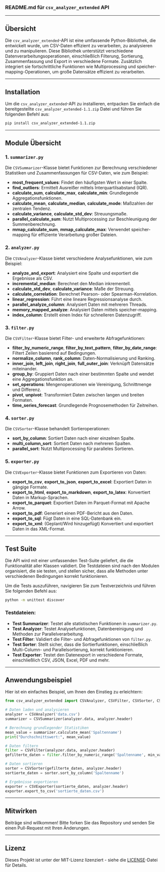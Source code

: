 ### README.md für `csv_analyzer_extended` API

---

## Übersicht

Die `csv_analyzer_extended`-API ist eine umfassende Python-Bibliothek, die entwickelt wurde, um CSV-Daten effizient zu verarbeiten, zu analysieren und zu manipulieren. Diese Bibliothek unterstützt verschiedene Datenverarbeitungsoperationen, einschließlich Filterung, Sortierung, Zusammenfassung und Export in verschiedene Formate. Zusätzlich integriert sie fortschrittliche Funktionen wie Multiprocessing und speicher-mapping-Operationen, um große Datensätze effizient zu verarbeiten.

---

## Installation

Um die `csv_analyzer_extended`-API zu installieren, entpacken Sie einfach die bereitgestellte `csv_analyzer_extended-1.1.zip` Datei und führen Sie folgenden Befehl aus:

```bash
pip install csv_analyzer_extended-1.1.zip
```

---

## Module Übersicht

### 1. `summarizer.py`
Die `CSVSummarizer`-Klasse bietet Funktionen zur Berechnung verschiedener Statistiken und Zusammenfassungen für CSV-Daten, wie zum Beispiel:

- **most_frequent_values**: Findet den häufigsten Wert in einer Spalte.
- **find_outliers**: Ermittelt Ausreißer mittels Interquartilsabstand (IQR).
- **calculate_sum**, **calculate_max**, **calculate_min**: Grundlegende Aggregationsfunktionen.
- **calculate_mean**, **calculate_median**, **calculate_mode**: Maßzahlen der zentralen Tendenz.
- **calculate_variance**, **calculate_std_dev**: Streuungsmaße.
- **parallel_calculate_sum**: Nutzt Multiprocessing zur Beschleunigung der Summenberechnung.
- **mmap_calculate_sum**, **mmap_calculate_max**: Verwendet speicher-mapping für effiziente Verarbeitung großer Dateien.

### 2. `analyzer.py`
Die `CSVAnalyzer`-Klasse bietet verschiedene Analysefunktionen, wie zum Beispiel:

- **analyze_and_export**: Analysiert eine Spalte und exportiert die Ergebnisse als CSV.
- **incremental_median**: Berechnet den Median inkrementell.
- **calculate_std_dev**, **calculate_variance**: Maße der Streuung.
- **calculate_correlation**: Berechnet Pearson- oder Spearman-Korrelation.
- **linear_regression**: Führt eine lineare Regressionsanalyse durch.
- **parallel_analyze_column**: Analysiert Daten mit mehreren Threads.
- **memory_mapped_analyze**: Analysiert Daten mittels speicher-mapping.
- **index_column**: Erstellt einen Index für schnelleren Datenzugriff.

### 3. `filter.py`
Die `CSVFilter`-Klasse bietet Filter- und erweiterte Abfragefunktionen:

- **filter_by_numeric_range**, **filter_by_text_pattern**, **filter_by_date_range**: Filtert Zeilen basierend auf Bedingungen.
- **normalize_column**, **rank_column**: Daten-Normalisierung und Ranking.
- **inner_join**, **left_join**, **right_join**, **full_outer_join**: Verknüpft Datensätze miteinander.
- **group_by**: Gruppiert Daten nach einer bestimmten Spalte und wendet eine Aggregationsfunktion an.
- **set_operations**: Mengenoperationen wie Vereinigung, Schnittmenge und Differenz.
- **pivot**, **unpivot**: Transformiert Daten zwischen langen und breiten Formaten.
- **time_series_forecast**: Grundlegende Prognosemethoden für Zeitreihen.

### 4. `sorter.py`
Die `CSVSorter`-Klasse behandelt Sortieroperationen:

- **sort_by_column**: Sortiert Daten nach einer einzelnen Spalte.
- **multi_column_sort**: Sortiert Daten nach mehreren Spalten.
- **parallel_sort**: Nutzt Multiprocessing für paralleles Sortieren.

### 5. `exporter.py`
Die `CSVExporter`-Klasse bietet Funktionen zum Exportieren von Daten:

- **export_to_csv**, **export_to_json**, **export_to_excel**: Exportiert Daten in gängige Formate.
- **export_to_html**, **export_to_markdown**, **export_to_latex**: Konvertiert Daten in Markup-Sprachen.
- **export_to_parquet**: Exportiert Daten im Parquet-Format mit Apache Arrow.
- **export_to_pdf**: Generiert einen PDF-Bericht aus den Daten.
- **export_to_sql**: Fügt Daten in eine SQL-Datenbank ein.
- **export_to_xml**: (Geplant/Wird hinzugefügt) Konvertiert und exportiert Daten in das XML-Format.

---

## Test Suite

Die API wird mit einer umfassenden Test-Suite geliefert, die die Funktionalität aller Klassen validiert. Die Testdateien sind nach den Modulen organisiert, die sie testen, und stellen sicher, dass alle Methoden unter verschiedenen Bedingungen korrekt funktionieren.

Um die Tests auszuführen, navigieren Sie zum Testverzeichnis und führen Sie folgenden Befehl aus:

```bash
python -m unittest discover
```

### Testdateien:

- **Test Summarizer**: Testet alle statistischen Funktionen in `summarizer.py`.
- **Test Analyzer**: Testet Analysefunktionen, Datenbereinigung und Methoden zur Parallelverarbeitung.
- **Test Filter**: Validiert die Filter- und Abfragefunktionen von `filter.py`.
- **Test Sorter**: Stellt sicher, dass die Sortierfunktionen, einschließlich Multi-Column- und Parallelsortierung, korrekt funktionieren.
- **Test Exporter**: Testet den Datenexport in verschiedene Formate, einschließlich CSV, JSON, Excel, PDF und mehr.

---

## Anwendungsbeispiel

Hier ist ein einfaches Beispiel, um Ihnen den Einstieg zu erleichtern:

```python
from csv_analyzer_extended import CSVAnalyzer, CSVFilter, CSVSorter, CSVSummarizer, CSVExporter

# Daten laden und analysieren
analyzer = CSVAnalyzer('data.csv')
summarizer = CSVSummarizer(analyzer.data, analyzer.header)

# Berechnung grundlegender Statistiken
mean_value = summarizer.calculate_mean('Spaltenname')
print("Durchschnittswert:", mean_value)

# Daten filtern
filter = CSVFilter(analyzer.data, analyzer.header)
gefilterte_daten = filter.filter_by_numeric_range('Spaltenname', min_value=10)

# Daten sortieren
sorter = CSVSorter(gefilterte_daten, analyzer.header)
sortierte_daten = sorter.sort_by_column('Spaltenname')

# Ergebnisse exportieren
exporter = CSVExporter(sortierte_daten, analyzer.header)
exporter.export_to_csv('sortierte_daten.csv')
```

---

## Mitwirken

Beiträge sind willkommen! Bitte forken Sie das Repository und senden Sie einen Pull-Request mit Ihren Änderungen.

---

## Lizenz

Dieses Projekt ist unter der MIT-Lizenz lizenziert - siehe die [LICENSE](LICENSE)-Datei für Details.


